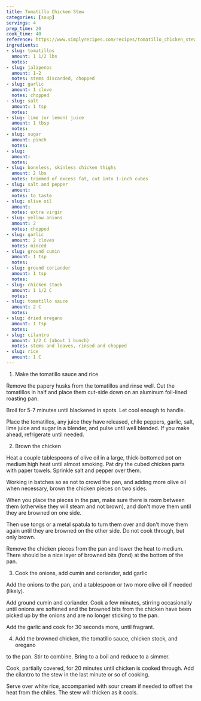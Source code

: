 ```yaml
---
title: Tomatillo Chicken Stew
categories: [soup]
servings: 4
prep_time: 20
cook_time: 40
reference: https://www.simplyrecipes.com/recipes/tomatillo_chicken_stew/
ingredients:
- slug: tomatillos
  amount: 1 1/2 lbs
  notes:
- slug: jalapenos
  amount: 1-2
  notes: stems discarded, chopped
- slug: garlic
  amount: 1 clove
  notes: chopped
- slug: salt
  amount: 1 tsp
  notes:
- slug: lime (or lemon) juice
  amount: 1 tbsp
  notes:
- slug: sugar
  amount: pinch
  notes:
- slug:
  amount:
  notes:
- slug: boneless, skinless chicken thighs
  amount: 2 lbs
  notes: trimmed of excess fat, cut into 1-inch cubes
- slug: salt and pepper
  amount:
  notes: to taste
- slug: olive oil
  amount:
  notes: extra virgin
- slug: yellow onions
  amount: 2
  notes: chopped
- slug: garlic
  amount: 2 cloves
  notes: minced
- slug: ground cumin
  amount: 1 tsp
  notes:
- slug: ground coriander
  amount: 1 tsp
  notes:
- slug: chicken stock
  amount: 1 1/2 C
  notes:
- slug: tomatillo sauce
  amount: 2 C
  notes:
- slug: dried oregano
  amount: 1 tsp
  notes:
- slug: cilantro
  amount: 1/2 C (about 1 bunch)
  notes: stems and leaves, rinsed and chopped
- slug: rice
  amount: 1 C
---
```


1. Make the tomatillo sauce and rice

Remove the papery husks from the tomatillos and rinse well. Cut the tomatillos in half and place them cut-side down on an aluminum foil-lined roasting pan.

Broil for 5-7 minutes until blackened in spots. Let cool enough to handle.

Place the tomatillos, any juice they have released, chile peppers, garlic, salt, lime juice and sugar in a blender, and pulse until well blended. If you make ahead, refrigerate until needed.


2. Brown the chicken

 Heat a couple tablespoons of olive oil in a large, thick-bottomed pot on medium high heat until almost smoking. Pat dry the cubed chicken parts with paper towels. Sprinkle salt and pepper over them.

 Working in batches so as not to crowd the pan, and adding more olive oil when necessary, brown the chicken pieces on two sides.

 When you place the pieces in the pan, make sure there is room between them (otherwise they will steam and not brown), and don't move them until they are browned on one side.

 Then use tongs or a metal spatula to turn them over and don't move them again until they are browned on the other side. Do not cook through, but only brown.

 Remove the chicken pieces from the pan and lower the heat to medium. There should be a nice layer of browned bits (fond) at the bottom of the pan.


3. Cook the onions, add cumin and coriander, add garlic

 Add the onions to the pan, and a tablespoon or two more olive oil if needed (likely).

 Add ground cumin and coriander. Cook a few minutes, stirring occasionally until onions are softened and the browned bits from the chicken have been picked up by the onions and are no longer sticking to the pan.

 Add the garlic and cook for 30 seconds more, until fragrant.


4. Add the browned chicken, the tomatillo sauce, chicken stock, and oregano

 to the pan. Stir to combine. Bring to a boil and reduce to a simmer.

 Cook, partially covered, for 20 minutes until chicken is cooked through. Add the cilantro to the stew in the last minute or so of cooking.

 Serve over white rice, accompanied with sour cream if needed to offset the heat from the chiles. The stew will thicken as it cools.


